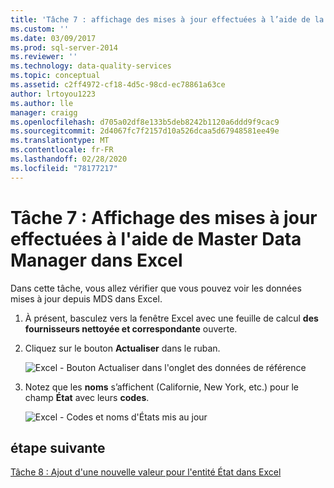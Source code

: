 ```yaml
---
title: 'Tâche 7 : affichage des mises à jour effectuées à l’aide de la Data Manager maître dans Excel | Microsoft Docs'
ms.custom: ''
ms.date: 03/09/2017
ms.prod: sql-server-2014
ms.reviewer: ''
ms.technology: data-quality-services
ms.topic: conceptual
ms.assetid: c2ff4972-cf18-4d5c-98cd-ec78861a63ce
author: lrtoyou1223
ms.author: lle
manager: craigg
ms.openlocfilehash: d705a02df8e133b5deb8242b1120a6ddd9f9cac9
ms.sourcegitcommit: 2d4067fc7f2157d10a526dcaa5d67948581ee49e
ms.translationtype: MT
ms.contentlocale: fr-FR
ms.lasthandoff: 02/28/2020
ms.locfileid: "78177217"
---
```

# <a name="task-7-viewing-updates-made-using-master-data-manager-in-excel"></a>Tâche 7 : Affichage des mises à jour effectuées à l'aide de Master Data Manager dans Excel
  Dans cette tâche, vous allez vérifier que vous pouvez voir les données mises à jour depuis MDS dans Excel.

1.  À présent, basculez vers la fenêtre Excel avec une feuille de calcul **des fournisseurs nettoyée et correspondante** ouverte.

2.  Cliquez sur le bouton **Actualiser** dans le ruban.

     ![Excel - Bouton Actualiser dans l'onglet des données de référence](../../2014/tutorials/media/et-viewupdatesmadeusingmdminexcel-01.jpg "Excel - Bouton Actualiser dans l'onglet des données de référence")

3.  Notez que les **noms** s’affichent (Californie, New York, etc.) pour le champ **État** avec leurs **codes**.

     ![Excel - Codes et noms d'États mis au jour](../../2014/tutorials/media/et-viewupdatesmadeusingmdminexcel-02.jpg "Excel - Codes et noms d'États mis au jour")

## <a name="next-step"></a>étape suivante
 [Tâche 8 : Ajout d'une nouvelle valeur pour l'entité État dans Excel](../../2014/tutorials/task-8-adding-a-new-value-for-state-entity-in-excel.md)


